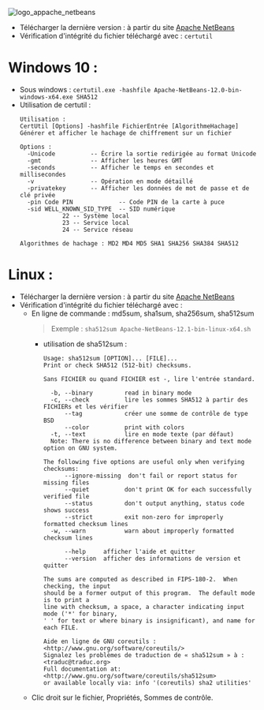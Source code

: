 ![logo_appache_netbeans](https://user-images.githubusercontent.com/19194678/50519061-5272e600-0ab9-11e9-9794-6e8b85006c2b.png)
- Télécharger la dernière version : à partir du site [Apache NetBeans](https://netbeans.apache.org/)
- Vérification d'intégrité du fichier téléchargé avec : `certutil`

# Windows 10 :
- Sous windows : `certutil.exe -hashfile Apache-NetBeans-12.0-bin-windows-x64.exe SHA512`
- Utilisation de certutil :
  ```
  Utilisation :
  CertUtil [Options] -hashfile FichierEntrée [AlgorithmeHachage]
  Générer et afficher le hachage de chiffrement sur un fichier
  
  Options :
    -Unicode          -- Écrire la sortie redirigée au format Unicode
    -gmt              -- Afficher les heures GMT
    -seconds          -- Afficher le temps en secondes et millisecondes
    -v                -- Opération en mode détaillé
    -privatekey       -- Afficher les données de mot de passe et de clé privée
    -pin Code PIN             -- Code PIN de la carte à puce
    -sid WELL_KNOWN_SID_TYPE  -- SID numérique
              22 -- Système local
              23 -- Service local
              24 -- Service réseau
  
  Algorithmes de hachage : MD2 MD4 MD5 SHA1 SHA256 SHA384 SHA512
  ```
# Linux :
- Télécharger la dernière version : à partir du site [Apache NetBeans](https://netbeans.apache.org/)
- Vérification d'intégrité du fichier téléchargé avec :
  - En ligne de commande : md5sum, sha1sum, sha256sum, sha512sum
    > Exemple : `sha512sum Apache-NetBeans-12.1-bin-linux-x64.sh`
    - utilisation de sha512sum :
      ```
      Usage: sha512sum [OPTION]... [FILE]...
      Print or check SHA512 (512-bit) checksums.
      
      Sans FICHIER ou quand FICHIER est -, lire l'entrée standard.
      
        -b, --binary         read in binary mode
        -c, --check          lire les sommes SHA512 à partir des FICHIERs et les vérifier
            --tag            créer une somme de contrôle de type BSD
            --color          print with colors
        -t, --text           lire en mode texte (par défaut)
        Note: There is no difference between binary and text mode option on GNU system.
      
      The following five options are useful only when verifying checksums:
            --ignore-missing  don't fail or report status for missing files
            --quiet          don't print OK for each successfully verified file
            --status         don't output anything, status code shows success
            --strict         exit non-zero for improperly formatted checksum lines
        -w, --warn           warn about improperly formatted checksum lines
      
            --help     afficher l'aide et quitter
            --version  afficher des informations de version et quitter
      
      The sums are computed as described in FIPS-180-2.  When checking, the input
      should be a former output of this program.  The default mode is to print a
      line with checksum, a space, a character indicating input mode ('*' for binary,
      ' ' for text or where binary is insignificant), and name for each FILE.
      
      Aide en ligne de GNU coreutils : <http://www.gnu.org/software/coreutils/>
      Signalez les problèmes de traduction de « sha512sum » à : <traduc@traduc.org>
      Full documentation at: <http://www.gnu.org/software/coreutils/sha512sum>
      or available locally via: info '(coreutils) sha2 utilities'
      ```
  - Clic droit sur le fichier, Propriétés, Sommes de contrôle.
